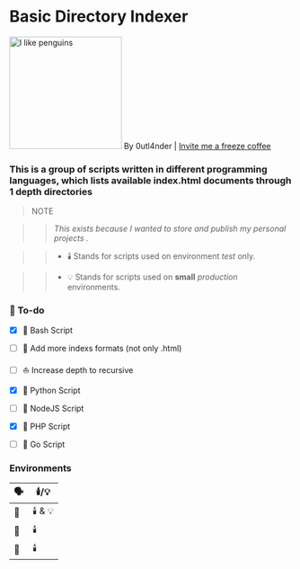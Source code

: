 
#  Basic Directory Indexer

<img  src="https://camo.githubusercontent.com/b3929f8ea96ba8d27ca7f08e2064a69d8e8f3f953c5e968c875e4559c4daef04/68747470733a2f2f7974332e67677068742e636f6d2f612f4147462d6c375f617a4b6c6338634a55663953334e724d4a58466f6f4a7a3853474d554c4f495f6c43773d733930302d632d6b2d63307866666666666666662d6e6f2d726a2d6d6f"  alt="I like penguins"  style="width: 200px; height: 200px;"> By 0utl4nder |   <a href="https://ko-fi.com/outs_dir">Invite me a freeze coffee</a>

  

###  This is a group of scripts written in different programming languages, which lists available index.html documents through 1 depth directories

  

> NOTE

> > *This exists because I wanted to store and publish my personal projects .*

> > * 🕯️ Stands for scripts used on environment *test* only.

> > * 💡 Stands for scripts used on **small**  *production* environments.

  

###  📔 To-do

  
- [x] 🐧 Bash Script
- [ ] 🔎 Add more indexs formats (not only .html)
- [ ] ⛵ Increase depth to recursive
- [x] 🐍 Python Script
- [ ] 📯 NodeJS Script
- [X] 🐘 PHP Script
- [ ] 🐹 Go Script

  
###  Environments

  

| 🗣️ | 🕯️/💡 |
|--|--|
| 🐧 | 🕯️ & 💡 |
| 🐘 | 🕯️  |
| 🐍 | 🕯️  |
